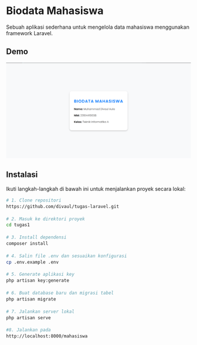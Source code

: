 # Biodata Mahasiswa

Sebuah aplikasi sederhana untuk mengelola data mahasiswa menggunakan framework Laravel.

## Demo

![Demo Aplikasi](assets/demo-image.jpg)


## Instalasi

Ikuti langkah-langkah di bawah ini untuk menjalankan proyek secara lokal:

```bash
# 1. Clone repositori
https://github.com/divaul/tugas-laravel.git

# 2. Masuk ke direktori proyek
cd tugas1

# 3. Install dependensi
composer install

# 4. Salin file .env dan sesuaikan konfigurasi
cp .env.example .env

# 5. Generate aplikasi key
php artisan key:generate

# 6. Buat database baru dan migrasi tabel
php artisan migrate

# 7. Jalankan server lokal
php artisan serve

#8. Jalankan pada
http://localhost:8000/mahasiswa

